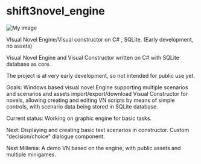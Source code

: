# shift3novel_engine
![My image](http://i.imgur.com/GSrVqbG.png)

VIsual Novel Engine/Visual constructor  on C# , SQLite. (Early development, no assets)

Visual Novel Engine and Visual Constructor written on C# with SQLite database as core.

The project is at very early development, so not intended for public use yet.

Goals:
Windows based visual novel Engine supporting multiple scenarios and scenarios and assets import/export/download
Visual Constructor for novels, allowing creating and editing VN scripts by means of simple controls, with scenario data
being stored in SQLite database.

Current status:
Working on graphic engine for basic tasks.

Next:
Displaying and creating basic text scenarios in constructor.
Custom "decision/choice" dialogue component.

Next Millenia:
A demo VN based on the engine, with public assets and multiple minigames.


